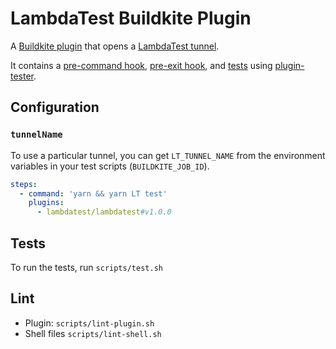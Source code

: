 # LambdaTest Buildkite Plugin

A [Buildkite plugin](https://buildkite.com/docs/agent/v3/plugins) that opens a [LambdaTest tunnel](https://www.lambdatest.com/support/docs/testing-locally-hosted-pages/).

It contains a [pre-command hook](hooks/pre-command), [pre-exit hook](hooks/pre-exit), and [tests](tests/command.bats) using [plugin-tester](https://github.com/buildkite-plugins/plugin-tester).

## Configuration

### `tunnelName`

To use a particular tunnel, you can get `LT_TUNNEL_NAME` from the environment variables in your test scripts (`BUILDKITE_JOB_ID`).

```yml
steps:
  - command: 'yarn && yarn LT test'
    plugins:
      - lambdatest/lambdatest#v1.0.0
```
## Tests
To run the tests, run `scripts/test.sh`

## Lint

* Plugin: `scripts/lint-plugin.sh`
* Shell files `scripts/lint-shell.sh`
